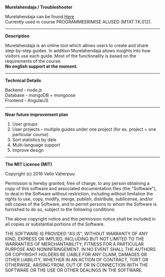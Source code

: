 **Murelahendaja / Troubleshooter**

Murelahendaja can be found [Here](progtugi.cs.ut.ee/#/login) 
<br/>Currently used in course PROGRAMMEERIMISE ALUSED (MTAT.TK.012).
- - -
**Description**

Murelahendaja is an online tool which allows users to create and share step-by-step guides. In addition Murelahendaja allows insights into how visitors use each guide. Most of the functionality is based on the requirements of the course.
<br/>**No english support at the moment.**

- - -
**Technical Details**

Backend - node.js 
<br /> Database - mongoDB + mongoose
<br /> Frontend - AngularJS


- - -
**Near future improvement plan**

1. User groups
2. User projects - multiple guides under one project (for ex. project = one particular course)
3. Sort statistics by date
4. Multi-language support 
5. Improve design

- - -

**The MIT License (MIT)**

Copyright (c) 2016 Vello Vaherpuu

Permission is hereby granted, free of charge, to any person obtaining a copy
of this software and associated documentation files (the "Software"), to deal
in the Software without restriction, including without limitation the rights
to use, copy, modify, merge, publish, distribute, sublicense, and/or sell
copies of the Software, and to permit persons to whom the Software is
furnished to do so, subject to the following conditions:

The above copyright notice and this permission notice shall be included in all
copies or substantial portions of the Software.

THE SOFTWARE IS PROVIDED "AS IS", WITHOUT WARRANTY OF ANY KIND, EXPRESS OR
IMPLIED, INCLUDING BUT NOT LIMITED TO THE WARRANTIES OF MERCHANTABILITY,
FITNESS FOR A PARTICULAR PURPOSE AND NONINFRINGEMENT. IN NO EVENT SHALL THE
AUTHORS OR COPYRIGHT HOLDERS BE LIABLE FOR ANY CLAIM, DAMAGES OR OTHER
LIABILITY, WHETHER IN AN ACTION OF CONTRACT, TORT OR OTHERWISE, ARISING FROM,
OUT OF OR IN CONNECTION WITH THE SOFTWARE OR THE USE OR OTHER DEALINGS IN THE
SOFTWARE.
